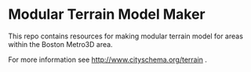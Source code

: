 # Modular Terrain Model Maker

This repo contains resources for making modular terrain model for areas within the Boston Metro3D area.

For more information see http://www.cityschema.org/terrain .

